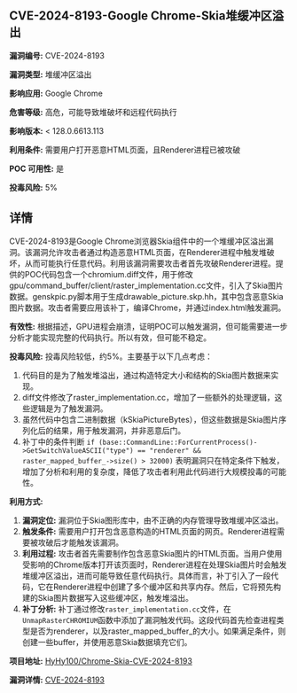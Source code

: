 ## CVE-2024-8193-Google Chrome-Skia堆缓冲区溢出

**漏洞编号:** CVE-2024-8193

**漏洞类型:** 堆缓冲区溢出

**影响应用:** Google Chrome

**危害等级:** 高危，可能导致堆破坏和远程代码执行

**影响版本:** < 128.0.6613.113

**利用条件:** 需要用户打开恶意HTML页面，且Renderer进程已被攻破

**POC 可用性:** 是

**投毒风险:** 5%

## 详情

CVE-2024-8193是Google Chrome浏览器Skia组件中的一个堆缓冲区溢出漏洞。该漏洞允许攻击者通过构造恶意HTML页面，在Renderer进程中触发堆破坏，从而可能执行任意代码。利用该漏洞需要攻击者首先攻破Renderer进程。提供的POC代码包含一个chromium.diff文件，用于修改gpu/command_buffer/client/raster_implementation.cc文件，引入了Skia图片数据。genskpic.py脚本用于生成drawable_picture.skp.hh，其中包含恶意Skia图片数据。攻击者需要应用该补丁，编译Chrome，并通过index.html触发漏洞。 

**有效性:** 根据描述，GPU进程会崩溃，证明POC可以触发漏洞，但可能需要进一步分析才能实现完整的代码执行。所以有效，但可能不稳定。

**投毒风险:** 投毒风险较低，约5%。主要基于以下几点考虑：
 1. 代码目的是为了触发堆溢出，通过构造特定大小和结构的Skia图片数据来实现。
 2. diff文件修改了raster_implementation.cc，增加了一些额外的处理逻辑，这些逻辑是为了触发漏洞。
 3.  虽然代码中包含二进制数据（kSkiaPictureBytes），但这些数据是Skia图片序列化后的结果，用于触发漏洞，并非恶意后门。
 4.  补丁中的条件判断 `if (base::CommandLine::ForCurrentProcess()->GetSwitchValueASCII("type") == "renderer" && raster_mapped_buffer_->size() > 32000)` 表明漏洞只在特定条件下触发，增加了分析和利用的复杂度，降低了攻击者利用此代码进行大规模投毒的可能性。

**利用方式:**

1.  **漏洞定位:** 漏洞位于Skia图形库中，由不正确的内存管理导致堆缓冲区溢出。
2.  **触发条件:** 需要用户打开包含恶意构造的HTML页面的网页。Renderer进程需要被攻破后才能触发该漏洞。
3.  **利用过程:** 攻击者首先需要制作包含恶意Skia图片的HTML页面。当用户使用受影响的Chrome版本打开该页面时，Renderer进程在处理Skia图片时会触发堆缓冲区溢出，进而可能导致任意代码执行。具体而言，补丁引入了一段代码，它在Renderer进程中创建了多个缓冲区和共享内存。然后，它将预先构建的Skia图片数据写入这些缓冲区，触发堆溢出。
4.  **补丁分析:** 补丁通过修改`raster_implementation.cc`文件，在`UnmapRasterCHROMIUM`函数中添加了漏洞触发代码。这段代码首先检查进程类型是否为renderer，以及raster_mapped_buffer_的大小。如果满足条件，则创建一些buffer，并使用恶意Skia数据填充它们。


**项目地址:** [HyHy100/Chrome-Skia-CVE-2024-8193](https://github.com/HyHy100/Chrome-Skia-CVE-2024-8193)

**漏洞详情:** [CVE-2024-8193](https://nvd.nist.gov/vuln/detail/CVE-2024-8193)
